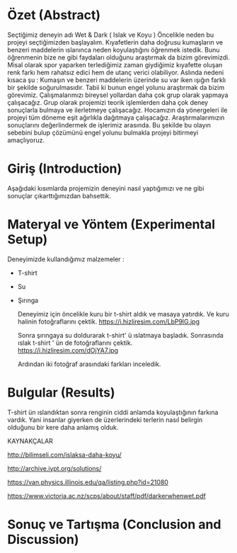 

# Özet (Abstract)

Seçtiğimiz deneyin adı Wet & Dark ( Islak ve Koyu ) Öncelikle neden bu projeyi seçtiğimizden başlayalım. Kıyafetlerin daha doğrusu kumaşların ve benzeri maddelerin ıslanınca neden koyulaştığını öğrenmek istedik. Bunu öğrenmenin bize ne gibi faydaları olduğunu araştırmak da bizim görevimizdi. Misal olarak spor yaparken terlediğimiz zaman giydiğimiz kıyafette oluşan renk farkı hem rahatsız edici hem de utanç verici olabiliyor. Aslında nedeni kısaca şu : Kumaşın ve benzeri maddelerin üzerinde su var iken ışığın farklı bir şekilde soğurulmasıdır. Tabii ki bunun engel yolunu araştırmak da bizim görevimiz. Çalışmalarımızı bireysel yollardan daha çok grup olarak yapmaya çalışacağız. Grup olarak projemizi teorik işlemlerden daha çok deney sonuçlarla bulmaya ve ilerletmeye çalışacağız. Hocamızın da yönergeleri ile projeyi tüm döneme eşit ağırlıkla dağıtmaya çalışacağız. Araştırmalarımızın sonuçlarını değerlindermek de işlerimiz arasında. Bu şekilde bu olayın sebebini bulup çözümünü engel yolunu bulmakla projeyi bitirmeyi amaçlıyoruz.

# Giriş (Introduction)
Aşağıdaki kısımlarda projemizin deneyini nasıl yaptığımızı ve ne gibi sonuçlar çıkarttığımızdan bahsettik.
# Materyal ve Yöntem (Experimental Setup)

Deneyimizde kullandığımız malzemeler :
- T-shirt
- Su
- Şırınga

  Deneyimiz için öncelikle kuru bir t-shirt aldık ve masaya yatırdık. 
  Ve kuru halinin fotoğraflarını çektik. https://i.hizliresim.com/LbP9lG.jpg
  
  Sonra şırıngaya su  doldurarak t-shirt' ü ıslatmaya başladık.
  Sonrasında ıslak t-shirt ' ün de fotoğraflarını çektik. https://i.hizliresim.com/dOjYA7.jpg
  
  Ardından iki fotoğraf arasındaki farkları inceledik.
  
# Bulgular (Results)

T-shirt ün ıslandıktan sonra renginin ciddi anlamda koyulaştığının farkına vardık.
Yani insanlar giyerken de üzerlerindeki terlerin nasıl belirgin olduğunu bir kere daha anlamış olduk.

KAYNAKÇALAR

http://bilimseli.com/islaksa-daha-koyu/

http://archive.iypt.org/solutions/

https://van.physics.illinois.edu/qa/listing.php?id=21080

https://www.victoria.ac.nz/scps/about/staff/pdf/darkerwhenwet.pdf


# Sonuç ve Tartışma (Conclusion and Discussion) 




